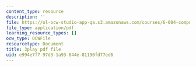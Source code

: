 ```yaml
---
content_type: resource
description: ''
file: https://ol-ocw-studio-app-qa.s3.amazonaws.com/courses/6-004-computation-structures-spring-2017/e994e7f797d31a93844e81190fd77ed6_q38KAGAKORk.pdf
file_type: application/pdf
learning_resource_types: []
ocw_type: OCWFile
resourcetype: Document
title: 3play pdf file
uid: e994e7f7-97d3-1a93-844e-81190fd77ed6
---
```

